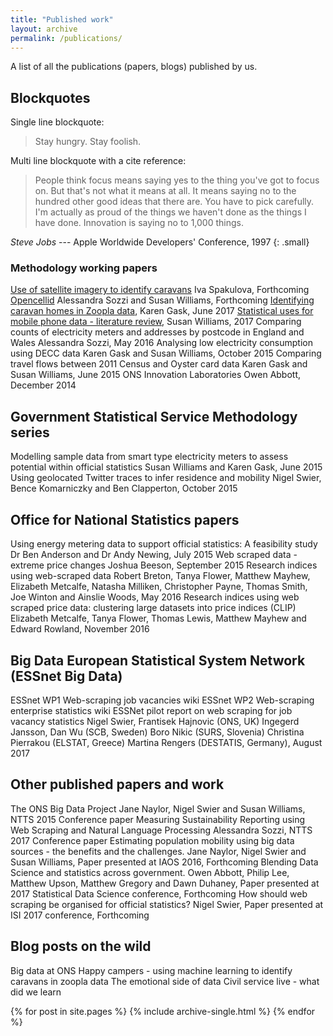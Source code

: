 ```yaml
---
title: "Published work"
layout: archive
permalink: /publications/
---
```


A list of all the publications (papers, blogs) published by us.

## Blockquotes

Single line blockquote:

> Stay hungry. Stay foolish.

Multi line blockquote with a cite reference:

> People think focus means saying yes to the thing you've got to focus on. But that's not what it means at all. It means saying no to the hundred other good ideas that there are. You have to pick carefully. I'm actually as proud of the things we haven't done as the things I have done. Innovation is saying no to 1,000 things.

<cite>Steve Jobs</cite> --- Apple Worldwide Developers' Conference, 1997
{: .small}

### Methodology working papers
[Use of satellite imagery to identify caravans]() Iva Spakulova, Forthcoming
[Opencellid]() Alessandra Sozzi and Susan Williams, Forthcoming
[Identifying caravan homes in Zoopla data](), Karen Gask, June 2017
[Statistical uses for mobile phone data - literature review](), Susan Williams, 2017
Comparing counts of electricity meters and addresses by postcode in England and Wales Alessandra Sozzi, May 2016
Analysing low electricity consumption using DECC data Karen Gask and Susan Williams, October 2015
Comparing travel flows between 2011 Census and Oyster card data Karen Gask and Susan Williams, June 2015
ONS Innovation Laboratories Owen Abbott, December 2014


## Government Statistical Service Methodology series
Modelling sample data from smart type electricity meters to assess potential within official statistics Susan Williams and Karen Gask, June 2015
Using geolocated Twitter traces to infer residence and mobility Nigel Swier, Bence Komarniczky and Ben Clapperton, October 2015

## Office for National Statistics papers
Using energy metering data to support official statistics: A feasibility study Dr Ben Anderson and Dr Andy Newing, July 2015
Web scraped data - extreme price changes Joshua Beeson, September 2015
Research indices using web-scraped data Robert Breton, Tanya Flower, Matthew Mayhew, Elizabeth Metcalfe, Natasha Milliken, Christopher Payne, Thomas Smith, Joe Winton and Ainslie Woods, May 2016
Research indices using web scraped price data: clustering large datasets into price indices (CLIP) Elizabeth Metcalfe, Tanya Flower, Thomas Lewis, Matthew Mayhew and Edward Rowland, November 2016

## Big Data European Statistical System Network (ESSnet Big Data)
ESSnet WP1 Web-scraping job vacancies wiki
ESSnet WP2 Web-scraping enterprise statistics wiki
ESSNet pilot report on web scraping for job vacancy statistics Nigel Swier, Frantisek Hajnovic (ONS, UK) Ingegerd Jansson, Dan Wu (SCB, Sweden) Boro Nikic (SURS, Slovenia) Christina Pierrakou (ELSTAT, Greece) Martina Rengers (DESTATIS, Germany), August 2017

## Other published papers and work
The ONS Big Data Project Jane Naylor, Nigel Swier and Susan Williams, NTTS 2015 Conference paper
Measuring Sustainability Reporting using Web Scraping and Natural Language Processing Alessandra Sozzi, NTTS 2017 Conference paper
Estimating population mobility using big data sources - the benefits and the challenges. Jane Naylor, Nigel Swier and Susan Williams, Paper presented at IAOS 2016, Forthcoming
Blending Data Science and statistics across government. Owen Abbott, Philip Lee, Matthew Upson, Matthew Gregory and Dawn Duhaney, Paper presented at 2017 Statistical Data Science conference, Forthcoming
How should web scraping be organised for official statistics? Nigel Swier, Paper presented at ISI 2017 conference, Forthcoming

## Blog posts on the wild
Big data at ONS
Happy campers - using machine learning to identify caravans in zoopla data
The emotional side of data
Civil service live - what did we learn



{% for post in site.pages %}
{% include archive-single.html %}
{% endfor %}
